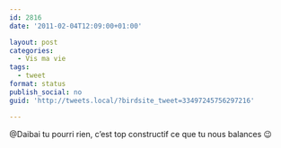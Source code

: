 ```yaml
---
id: 2816
date: '2011-02-04T12:09:00+01:00'

layout: post
categories:
  - Vis ma vie
tags:
  - tweet
format: status
publish_social: no
guid: 'http://tweets.local/?birdsite_tweet=33497245756297216'

---
```


@Daibai tu pourri rien, c’est top constructif ce que tu nous balances 😉